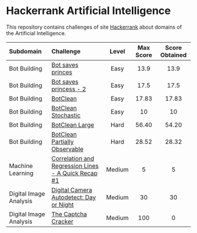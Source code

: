 # Hackerrank Artificial Intelligence
This repository contains challenges of site [Hackerrank](https://www.hackerrank.com/domains/ai/ai-introduction) about domains of the Artificial Intelligence.

| Subdomain     | Challenge                               | Level | Max Score | Score Obtained |
| :------------ |:--------------------------------------- |:-----:|:---------:|:--------------:|
| Bot Building  | [Bot saves princes](https://github.com/Murillo/Hackerrank-Artificial-Intelligence/blob/master/Bot-Building/bot-saves-princess.py)                       | Easy  | 13.9      | 13.9           |
| Bot Building  | [Bot saves princess - 2](https://github.com/Murillo/Hackerrank-Artificial-Intelligence/blob/master/Bot-Building/bot-saves-princess-2.py)                  | Easy  | 17.5      | 17.5           |
| Bot Building  | [BotClean](https://github.com/Murillo/Hackerrank-Artificial-Intelligence/blob/master/Bot-Building/botclean.py)                                | Easy  | 17.83     | 17.83          |
| Bot Building  | [BotClean Stochastic](https://github.com/Murillo/Hackerrank-Artificial-Intelligence/blob/master/Bot-Building/botclean-stochastic.py)                     | Easy  | 10        | 10             |
| Bot Building  | [BotClean Large](https://github.com/Murillo/Hackerrank-Artificial-Intelligence/blob/master/Bot-Building/botclean-large.py)                          | Hard  | 56.40     | 54.20          |
| Bot Building  | [BotClean Partially Observable](https://github.com/Murillo/Hackerrank-Artificial-Intelligence/blob/master/Bot-Building/botclean-partially-observable.py)           | Hard  | 28.52     | 28.32          |
| Machine Learning  | [Correlation and Regression Lines - A Quick Recap #1](https://github.com/Murillo/Hackerrank-Artificial-Intelligence/blob/master/Statistics-and-Machine-Learning/correlation-and-regression-lines.py)              | Medium  | 5     | 5         |
| Digital Image Analysis  | [Digital Camera Autodetect: Day or Night](https://github.com/Murillo/Hackerrank-Artificial-Intelligence/blob/master/Digital-Image-Analysis/digital-camera-autodetect-day-or-night.py)              | Medium  | 30     | 30         |
| Digital Image Analysis  | [The Captcha Cracker](https://github.com/Murillo/Hackerrank-Artificial-Intelligence/blob/master/Digital-Image-Analysis/the-captcha-cracker.py)              | Medium  | 100     | 0         |
